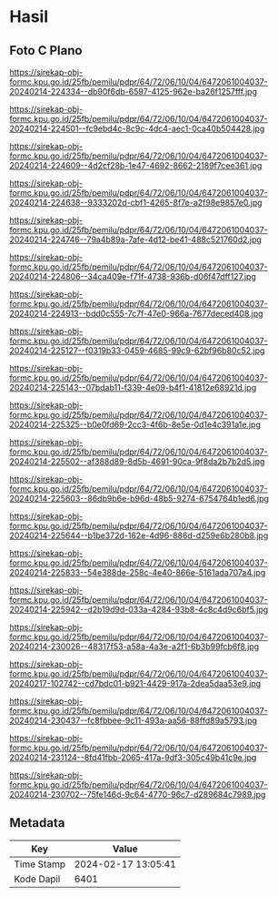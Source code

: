 # Hasil

## Foto C Plano

https://sirekap-obj-formc.kpu.go.id/25fb/pemilu/pdpr/64/72/06/10/04/6472061004037-20240214-224334--db90f6db-6597-4125-962e-ba26f1257fff.jpg

https://sirekap-obj-formc.kpu.go.id/25fb/pemilu/pdpr/64/72/06/10/04/6472061004037-20240214-224501--fc9ebd4c-8c9c-4dc4-aec1-0ca40b504428.jpg

https://sirekap-obj-formc.kpu.go.id/25fb/pemilu/pdpr/64/72/06/10/04/6472061004037-20240214-224609--4d2cf28b-1e47-4692-8662-2189f7cee361.jpg

https://sirekap-obj-formc.kpu.go.id/25fb/pemilu/pdpr/64/72/06/10/04/6472061004037-20240214-224638--9333202d-cbf1-4265-8f7e-a2f98e9857e0.jpg

https://sirekap-obj-formc.kpu.go.id/25fb/pemilu/pdpr/64/72/06/10/04/6472061004037-20240214-224746--79a4b89a-7afe-4d12-be41-488c521760d2.jpg

https://sirekap-obj-formc.kpu.go.id/25fb/pemilu/pdpr/64/72/06/10/04/6472061004037-20240214-224806--34ca409e-f71f-4738-936b-d06f47dff127.jpg

https://sirekap-obj-formc.kpu.go.id/25fb/pemilu/pdpr/64/72/06/10/04/6472061004037-20240214-224913--bdd0c555-7c7f-47e0-966a-7677deced408.jpg

https://sirekap-obj-formc.kpu.go.id/25fb/pemilu/pdpr/64/72/06/10/04/6472061004037-20240214-225127--f0319b33-0459-4685-99c9-62bf96b80c52.jpg

https://sirekap-obj-formc.kpu.go.id/25fb/pemilu/pdpr/64/72/06/10/04/6472061004037-20240214-225143--07bdab11-f339-4e09-b4f1-41812e68921d.jpg

https://sirekap-obj-formc.kpu.go.id/25fb/pemilu/pdpr/64/72/06/10/04/6472061004037-20240214-225325--b0e0fd69-2cc3-4f6b-8e5e-0d1e4c391a1e.jpg

https://sirekap-obj-formc.kpu.go.id/25fb/pemilu/pdpr/64/72/06/10/04/6472061004037-20240214-225502--af388d89-8d5b-4691-90ca-9f8da2b7b2d5.jpg

https://sirekap-obj-formc.kpu.go.id/25fb/pemilu/pdpr/64/72/06/10/04/6472061004037-20240214-225603--86db9b6e-b96d-48b5-9274-6754764b1ed6.jpg

https://sirekap-obj-formc.kpu.go.id/25fb/pemilu/pdpr/64/72/06/10/04/6472061004037-20240214-225644--b1be372d-162e-4d96-886d-d259e6b280b8.jpg

https://sirekap-obj-formc.kpu.go.id/25fb/pemilu/pdpr/64/72/06/10/04/6472061004037-20240214-225833--54e388de-258c-4e40-866e-5161ada707a4.jpg

https://sirekap-obj-formc.kpu.go.id/25fb/pemilu/pdpr/64/72/06/10/04/6472061004037-20240214-225942--d2b19d9d-033a-4284-93b8-4c8c4d9c6bf5.jpg

https://sirekap-obj-formc.kpu.go.id/25fb/pemilu/pdpr/64/72/06/10/04/6472061004037-20240214-230026--48317f53-a58a-4a3e-a2f1-6b3b99fcb6f8.jpg

https://sirekap-obj-formc.kpu.go.id/25fb/pemilu/pdpr/64/72/06/10/04/6472061004037-20240217-102742--cd7bdc01-b921-4429-917a-2dea5daa53e9.jpg

https://sirekap-obj-formc.kpu.go.id/25fb/pemilu/pdpr/64/72/06/10/04/6472061004037-20240214-230437--fc8fbbee-9c11-493a-aa56-88ffd89a5793.jpg

https://sirekap-obj-formc.kpu.go.id/25fb/pemilu/pdpr/64/72/06/10/04/6472061004037-20240214-231124--8fd41fbb-2065-417a-9df3-305c49b41c9e.jpg

https://sirekap-obj-formc.kpu.go.id/25fb/pemilu/pdpr/64/72/06/10/04/6472061004037-20240214-230702--75fe146d-9c64-4770-96c7-d289684c7989.jpg


## Metadata

| Key        | Value               |
| ---------- | ------------------- |
| Time Stamp | 2024-02-17 13:05:41 |
| Kode Dapil | 6401                |



